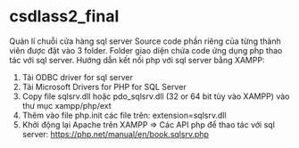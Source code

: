 # csdlass2_final
Quản lí chuỗi cửa hàng sql server
Source code phần riêng của từng thành viên được đặt vào 3 folder.
Folder giao diện chứa code ứng dụng php thao tác với sql server.
Hướng dẫn kết nối php với sql server bằng XAMPP: 
1. Tải ODBC driver for sql server
2. Tải Microsoft Drivers for PHP for SQL Server
3. Copy file sqlsrv.dll hoặc pdo_sqlsrv.dll (32 or 64 bit tùy vào XAMPP) vào thư mục xampp/php/ext
4. Thêm vào file php.init các file trên: extension=sqlsrv.dll
5. Khởi động lại Apache trên XAMPP
=> Các API php để thao tác với sql server: https://php.net/manual/en/book.sqlsrv.php
